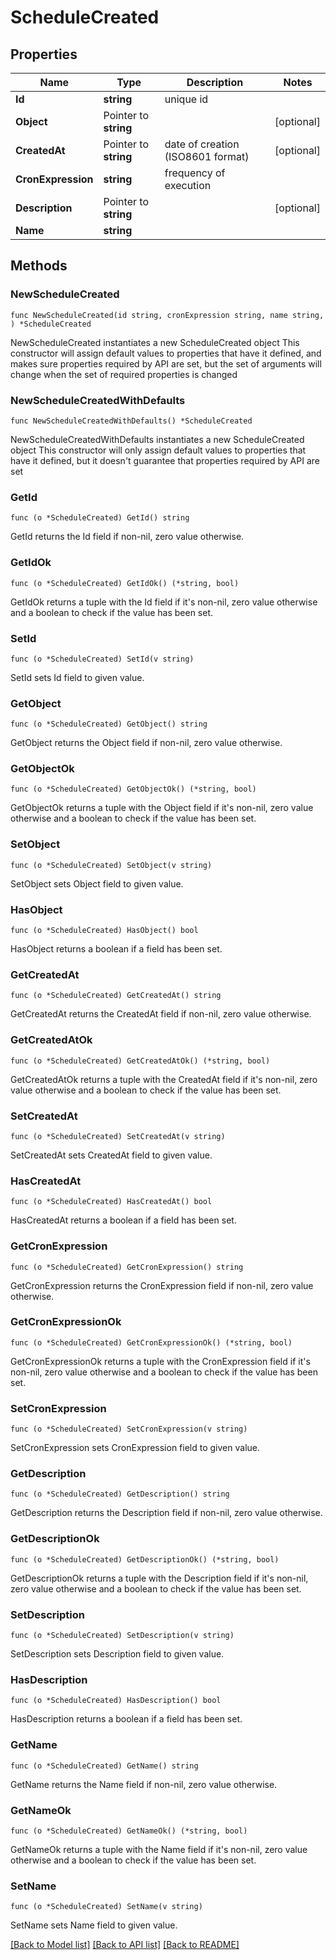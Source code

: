 # ScheduleCreated

## Properties

Name | Type | Description | Notes
------------ | ------------- | ------------- | -------------
**Id** | **string** | unique id | 
**Object** | Pointer to **string** |  | [optional] 
**CreatedAt** | Pointer to **string** | date of creation (ISO8601 format) | [optional] 
**CronExpression** | **string** | frequency of execution | 
**Description** | Pointer to **string** |  | [optional] 
**Name** | **string** |  | 

## Methods

### NewScheduleCreated

`func NewScheduleCreated(id string, cronExpression string, name string, ) *ScheduleCreated`

NewScheduleCreated instantiates a new ScheduleCreated object
This constructor will assign default values to properties that have it defined,
and makes sure properties required by API are set, but the set of arguments
will change when the set of required properties is changed

### NewScheduleCreatedWithDefaults

`func NewScheduleCreatedWithDefaults() *ScheduleCreated`

NewScheduleCreatedWithDefaults instantiates a new ScheduleCreated object
This constructor will only assign default values to properties that have it defined,
but it doesn't guarantee that properties required by API are set

### GetId

`func (o *ScheduleCreated) GetId() string`

GetId returns the Id field if non-nil, zero value otherwise.

### GetIdOk

`func (o *ScheduleCreated) GetIdOk() (*string, bool)`

GetIdOk returns a tuple with the Id field if it's non-nil, zero value otherwise
and a boolean to check if the value has been set.

### SetId

`func (o *ScheduleCreated) SetId(v string)`

SetId sets Id field to given value.


### GetObject

`func (o *ScheduleCreated) GetObject() string`

GetObject returns the Object field if non-nil, zero value otherwise.

### GetObjectOk

`func (o *ScheduleCreated) GetObjectOk() (*string, bool)`

GetObjectOk returns a tuple with the Object field if it's non-nil, zero value otherwise
and a boolean to check if the value has been set.

### SetObject

`func (o *ScheduleCreated) SetObject(v string)`

SetObject sets Object field to given value.

### HasObject

`func (o *ScheduleCreated) HasObject() bool`

HasObject returns a boolean if a field has been set.

### GetCreatedAt

`func (o *ScheduleCreated) GetCreatedAt() string`

GetCreatedAt returns the CreatedAt field if non-nil, zero value otherwise.

### GetCreatedAtOk

`func (o *ScheduleCreated) GetCreatedAtOk() (*string, bool)`

GetCreatedAtOk returns a tuple with the CreatedAt field if it's non-nil, zero value otherwise
and a boolean to check if the value has been set.

### SetCreatedAt

`func (o *ScheduleCreated) SetCreatedAt(v string)`

SetCreatedAt sets CreatedAt field to given value.

### HasCreatedAt

`func (o *ScheduleCreated) HasCreatedAt() bool`

HasCreatedAt returns a boolean if a field has been set.

### GetCronExpression

`func (o *ScheduleCreated) GetCronExpression() string`

GetCronExpression returns the CronExpression field if non-nil, zero value otherwise.

### GetCronExpressionOk

`func (o *ScheduleCreated) GetCronExpressionOk() (*string, bool)`

GetCronExpressionOk returns a tuple with the CronExpression field if it's non-nil, zero value otherwise
and a boolean to check if the value has been set.

### SetCronExpression

`func (o *ScheduleCreated) SetCronExpression(v string)`

SetCronExpression sets CronExpression field to given value.


### GetDescription

`func (o *ScheduleCreated) GetDescription() string`

GetDescription returns the Description field if non-nil, zero value otherwise.

### GetDescriptionOk

`func (o *ScheduleCreated) GetDescriptionOk() (*string, bool)`

GetDescriptionOk returns a tuple with the Description field if it's non-nil, zero value otherwise
and a boolean to check if the value has been set.

### SetDescription

`func (o *ScheduleCreated) SetDescription(v string)`

SetDescription sets Description field to given value.

### HasDescription

`func (o *ScheduleCreated) HasDescription() bool`

HasDescription returns a boolean if a field has been set.

### GetName

`func (o *ScheduleCreated) GetName() string`

GetName returns the Name field if non-nil, zero value otherwise.

### GetNameOk

`func (o *ScheduleCreated) GetNameOk() (*string, bool)`

GetNameOk returns a tuple with the Name field if it's non-nil, zero value otherwise
and a boolean to check if the value has been set.

### SetName

`func (o *ScheduleCreated) SetName(v string)`

SetName sets Name field to given value.



[[Back to Model list]](../README.md#documentation-for-models) [[Back to API list]](../README.md#documentation-for-api-endpoints) [[Back to README]](../README.md)


